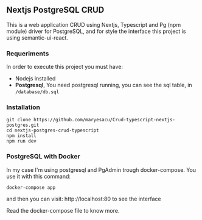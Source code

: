 ## Nextjs PostgreSQL CRUD

This is a web application CRUD using Nextjs, Typescript and Pg (npm module) driver for PostgreSQL, and for style the interface this project is using semantic-ui-react.

### Requeriments

In order to execute this project you must have:

* Nodejs installed
* **Postgresql**, You need postgresql running, you can see the sql table, in `/database/db.sql`

### Installation

```
git clone https://github.com/maryesacu/Crud-typescript-nextjs-postgres.git
cd nextjs-postgres-crud-typescript
npm install
npm run dev
```

### PostgreSQL with Docker

In my case I'm using postgresql and PgAdmin trough docker-compose. You use it with this command:

```
docker-compose app
```

and then you can visit: http://localhost:80 to see the interface

Read the docker-compose file to know more.
